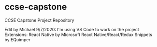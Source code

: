 # ccse-capstone
CCSE Capstone Project Repository

Edit by Michael 9/7/2020:
I'm using VS Code to work on the project
  Extensions:
  React Native by Microsoft
  React Native/React/Redux Snippets by EQuimper
  
